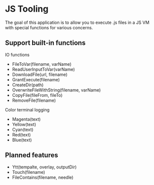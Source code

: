 # JS Tooling

The goal of this application is to allow you to execute .js files in a JS VM with special functions for various concerns.


## Support built-in functions

IO functions
- FileToVar(filename, varName)
- ReadUserInputToVar(varName)
- DownloadFile(url, filename)
- GrantExecute(filename)
- CreateDir(path)
- OverwriteFileWithString(filename, varName)
- CopyFile(fileFrom, fileTo)
- RemoveFile(filename)

Color terminal logging
- Magenta(text)
- Yellow(text)
- Cyan(text)
- Red(text)
- Blue(text)


## Planned features
- Ytt(tempalte, overlay, outputDir)
- Touch(filename)
- FileContains(filename, needle)
